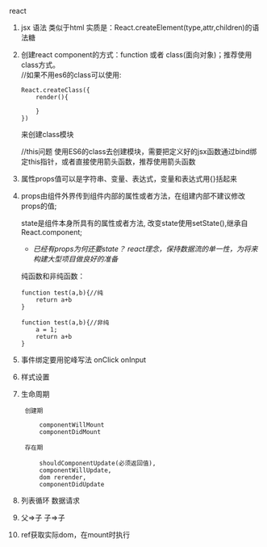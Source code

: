 react  

1.  jsx 语法 类似于html  实质是：React.createElement(type,attr,children)的语法糖

2.  创建react component的方式：function 或者 class(面向对象)；推荐使用class方式。  
    //如果不用es6的class可以使用:    

        React.createClass({
            render(){

            }
        })

    来创建class模块

    //this问题
    使用ES6的class去创建模块，需要把定义好的jsx函数通过bind绑定this指针，或者直接使用箭头函数，推荐使用箭头函数

3.  属性props值可以是字符串、变量、表达式，变量和表达式用{}括起来

4.  props由组件外界传到组件内部的属性或者方法，在组建内部不建议修改props的值;

    state是组件本身所具有的属性或者方法, 改变state使用setState(),继承自React.component;

    * *已经有props为何还要state？ react理念，保持数据流的单一性，为将来构建大型项目做良好的准备* 
    
    纯函数和非纯函数：

        function test(a,b){//纯
            return a+b
        }

        function test(a,b){//非纯
            a = 1;
            return a+b
        }

5. 事件绑定要用驼峰写法 onClick  onInput 

6. 样式设置

7. 生命周期

        创建期

            componentWillMount
            componentDidMount

        存在期

            shouldComponentUpdate(必须返回值),   
            componentWillUpdate,    
            dom rerender,
            componentDidUpdate
        

8. 列表循环 数据请求

9. 父=>子 子=>子

10. ref获取实际dom，在mount时执行



